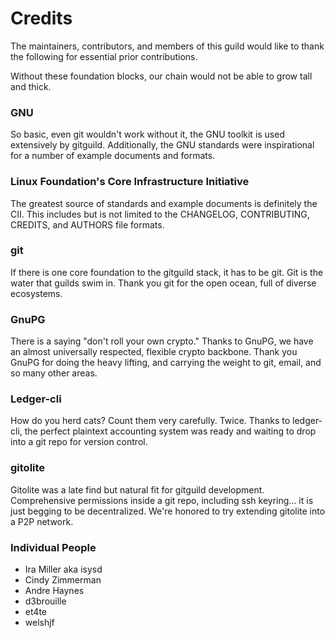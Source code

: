 # Credits

The maintainers, contributors, and members of this guild would like to thank the following for essential prior contributions.

Without these foundation blocks, our chain would not be able to grow tall and thick.

### GNU

So basic, even git wouldn't work without it, the GNU toolkit is used extensively by gitguild.
Additionally, the GNU standards were inspirational for a number of example documents and formats.

### Linux Foundation's Core Infrastructure Initiative

The greatest source of standards and example documents is definitely the CII. This includes but is not limited to the CHANGELOG, CONTRIBUTING, CREDITS, and AUTHORS file formats.

### git

If there is one core foundation to the gitguild stack, it has to be git.
Git is the water that guilds swim in. Thank you git for the open ocean, full of diverse ecosystems.

### GnuPG

There is a saying "don't roll your own crypto." Thanks to GnuPG, we have an almost universally respected, flexible crypto backbone.
Thank you GnuPG for doing the heavy lifting, and carrying the weight to git, email, and so many other areas.

### Ledger-cli

How do you herd cats? Count them very carefully. Twice. Thanks to ledger-cli, the perfect plaintext accounting system was ready and waiting to drop into a git repo for version control.

### gitolite

Gitolite was a late find but natural fit for gitguild development. Comprehensive permissions inside a git repo, including ssh keyring... it is just begging to be decentralized.
We're honored to try extending gitolite into a P2P network.

### Individual People

 + Ira Miller aka isysd
 + Cindy Zimmerman
 + Andre Haynes
 + d3brouille
 + et4te
 + welshjf

